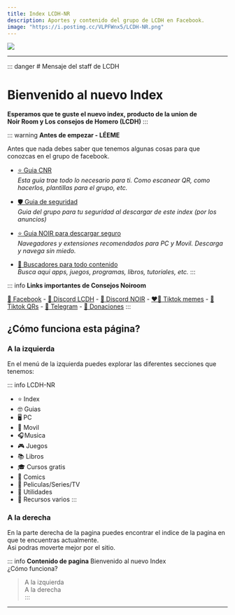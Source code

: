 ```yaml
---
title: Index LCDH-NR
description: Aportes y contenido del grupo de LCDH en Facebook.
image: "https://i.postimg.cc/VLPFWnx5/LCDH-NR.png"
---
```


![](https://i.postimg.cc/ZnZGYHfn/INDEX-LCDH-NR.png)

---
::: danger # Mensaje del staff de LCDH

# Bienvenido al nuevo Index

**Esperamos que te guste el nuevo index, producto de la union de      
Noir Room y Los consejos de Homero (LCDH)**
:::

::: warning **Antes de empezar - LÉEME**

Antes que nada debes saber que tenemos algunas cosas para que conozcas en el grupo de facebook.
- [⭐ Guia CNR](/Index/guia-lcdh)      
*Esta  guia trae todo lo necesario para ti. Como escanear QR, como hacerlos, plantillas para el grupo, etc.*
- [🛡️ Guia de seguridad](/Index/guia-cyberseguridad)     
*Guia del grupo para tu seguridad al descargar de este index (por los anuncios)*
- [⭐ Guia NOIR para descargar seguro](/Tutoriales/navega-seguro)     
*Navegadores y extensiones recomendados para PC y Movil. Descarga y navega sin miedo.*

- [🔎 Buscadores para todo contenido](/buscadores)      
*Busca aqui apps, juegos, programas, libros, tutoriales, etc.*
:::

::: info **Links importantes de Consejos Noiroom**

[💙 Facebook](https://www.facebook.com/consejosnoiroom) - [💜 Discord LCDH](https://discord.gg/RaJEJPQYPb) - [🖤  Discord NOIR](https://discord.gg/cua9Qvfvz5) - [❤️‍🔥 Tiktok memes](https://www.tiktok.com/@consejosnoiroom) - [💖 Tiktok QRs](https://www.tiktok.com/@qrsnoiroom) - [🩵 Telegram](https://t.me/+P_62Yt-WQXs0ZjMx) - [🩷 Donaciones](https://www.buymeacoffee.com/consejosnoiroom)
:::

## ¿Cómo funciona esta página?

### A la izquierda

En el menú de la izquierda puedes explorar las diferentes secciones que tenemos:

::: info LCDH-NR
- ⭐ Index
- 🤓 Guias
- 🖥️ PC
- 📲 Movil
- 🎧Musica
- 🎮 Juegos
- 📚 Libros
- 🎓 Cursos gratis
- 📙 Comics
- 🍿 Peliculas/Series/TV
- 🔧 Utilidades
- 📂 Recursos varios
:::

### A la derecha

En la parte derecha de la pagina puedes encontrar el indice de la pagina en que te encuentras actualmente.    
Asi podras moverte mejor por el sitio.

::: info **Contenido de pagina**
Bienvenido al nuevo Index    
¿Cómo funciona?    
> A la izquierda     
> A la derecha    
:::

---


